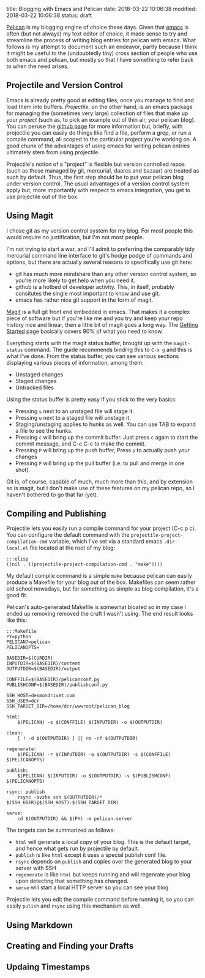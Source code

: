 title: Blogging with Emacs and Pelican
date: 2018-03-22 10:06:38
modified: 2018-03-22 10:06:38
status: draft

[Pelican][1] is my blogging engine of choice these days.  Given that
[emacs][2] is often (but not always) my text editor of choice, it made sense
to try and streamline the process of writing blog entries for pelican with
emacs.  What follows is my attempt to document such an endeavor, partly
because I think it might be useful to the (undoubtedly tiny) cross section
of people who use both emacs and pelican, but mostly so that I have
something to refer back to when the need arises.

## Projectile and Version Control

Emacs is already pretty good at editing files, once you manage to find and
load them into buffers. _Projectile_, on the other hand, is an emacs package
for managing the (sometimes very large) collection of files that make up
your _project_ (such as, to pick an example out of thin air, your pelican
blog).  You can peruse the [github page][4] for more information but,
briefly, with projectile you can easily do things like find a file, perform
a grep, or run a compile command, all scoped to the particular project
you're working on.  A good chunk of the advantages of using emacs for
writing pelican entries ultimately stem from using projectile.

Projectile's notion of a "project" is flexible but version controlled repos
(such as those managed by git, mercurial, daarcs and bazaar) are treated as
such by default.  Thus, the first step should be to put your pelican blog
under version control.  The usual advantages of a version control system
apply but, more importantly with respect to emacs integration, you get to
use projectile out of the box.

## Using Magit

I chose git as my version control system for my blog.  For most people this
would require no justification, but I'm not most people.

I'm not trying to start a war, and I'll admit to preferring the comparably
tidy mercurial command line interface to git's hodge podge of commands and
options, but there are actually several reasons to specifically use git
here:

 * git has much more mindshare than any other version control system, so
   you're more likely to get help when you need it.
 * github is a hotbed of developer activity.  This, in itself, probably
   consitutes the single most important to know and use git.
 * emacs has rather nice git support in the form of magit.

[Magit][5] is a full git front end embedded in emacs. That makes it a
complex piece of software but if you're like me and you try and keep your
repo history nice and linear, then a little bit of magit goes a long way.
The [Getting Started][6] page basically covers 90% of what you need to know.

Everything starts with the magit status buffer, brought up with the
`magit-status` command.  The guide recommends binding this to `C-x g` and
this is what I've done.  From the status buffer, you can see various
sections displaying various pieces of information, among them:

 * Unstaged changes
 * Staged changes
 * Untracked files

Using the status buffer is pretty easy if you stick to the very basics:

 * Pressing `s` next to an unstaged file will stage it.
 * Pressing `u` next to a staged file will unstage it.
 * Staging/unstaging applies to hunks as well.  You can use TAB to expand a
   file to see the hunks.
 * Pressing `c` will bring up the commit buffer.  Just press `c` again to
   start the commit message, and C-c C-c to make the commit.
 * Pressing `P` will bring up the push buffer, Press `p` to actually push
   your changes
 * Pressing `F` will bring up the pull buffer (i.e. to pull and merge in one
   shot).
   
Git is, of course, capable of much, much more than this, and by extension so
is magit, but I don't make use of these features on my pelican repo, so I
haven't bothered to go that far (yet).

## Compiling and Publishing

Projectile lets you easily run a compile command for your project (C-c p c).
You can configure the default command with the
`projectile-project-compilation-cmd` variable, which I've set via a standard
emacs `.dir-local.el` file located at the root of my blog:

    :::elisp
    ((nil . ((projectile-project-compilation-cmd . "make"))))


My default compile command is a simple `make` because pelican can easily
produce a Makefile for your blog out of the box.  Makefiles can seem rather
old school nowadays, but for something as simple as blog compilation, it's a
good fit.

Pelican's auto-generated Makefile is somewhat bloated so in my case I ended
up removing removed the cruft I wasn't using.  The end result looks like
this:

    :::Makefile
    PY=python
    PELICAN?=pelican
    PELICANOPTS=

    BASEDIR=$(CURDIR)
    INPUTDIR=$(BASEDIR)/content
    OUTPUTDIR=$(BASEDIR)/output

    CONFFILE=$(BASEDIR)/pelicanconf.py
    PUBLISHCONF=$(BASEDIR)/publishconf.py

    SSH_HOST=desmondrivet.com
    SSH_USER=dcr
    SSH_TARGET_DIR=/home/dcr/wwwroot/pelican_blog

    html:
	    $(PELICAN) -s $(CONFFILE) $(INPUTDIR) -o $(OUTPUTDIR)

    clean:
	    [ ! -d $(OUTPUTDIR) ] || rm -rf $(OUTPUTDIR)

    regenerate:
	    $(PELICAN) -r $(INPUTDIR) -o $(OUTPUTDIR) -s $(CONFFILE) $(PELICANOPTS)

    publish:
	    $(PELICAN) $(INPUTDIR) -o $(OUTPUTDIR) -s $(PUBLISHCONF) $(PELICANOPTS)

    rsync: publish
	    rsync -avzhe ssh $(OUTPUTDIR)/* $(SSH_USER)@$(SSH_HOST):$(SSH_TARGET_DIR)

    serve:
	    cd $(OUTPUTDIR) && $(PY) -m pelican.server


The targets can be summarized as follows:

 * `html` will generate a local copy of your blog.  This is the default
   target, and hence what gets run by projectile by default.
 * `publish` is like `html` except it uses a special publish conf file.
 * `rsync` depends on `publish` and copies over the generated blog to your
   server with SSH
 * `regenerate` is like `html` but keeps running and will regenrate your
   blog upon detecting that something has changed.
 * `serve` will start a local HTTP server so you can see your blog

Projectile lets you edit the compile command before running it, so you can
easily `pulish` and `rsync` using this mechanism as well.

## Using Markdown

## Creating and Finding your Drafts

## Updaing Timestamps

[1]: https://blog.getpelican.com

[2]: https://www.gnu.org/software/emacs/

[3]: https://git-scm.com/

[4]: https://github.com/bbatsov/projectile

[5]: https://magit.vc/manual/magit.html

[6]: https://magit.vc/manual/magit.html#Getting-Started
